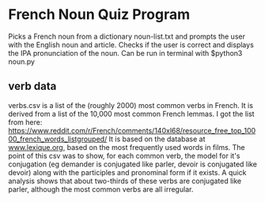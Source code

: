 # French Noun Quiz Program
Picks a French noun from a dictionary noun-list.txt and prompts the user with the English noun and article.
Checks if the user is correct and displays the IPA pronunciation of the noun.
Can be run in terminal with $python3 noun.py

## verb data
verbs.csv is a list of the (roughly 2000) most common verbs in French. It is derived from a list of the 10,000 most common French lemmas. I got the list from here: https://www.reddit.com/r/French/comments/140xl68/resource_free_top_10000_french_words_listgrouped/
It is based on the database at www.lexique.org, based on the most frequently used words in films. 
The point of this csv was to show, for each common verb, the model for it's conjugation (eg demander is conjugated like parler, devoir is conjugated like devoir) along with the participles and pronominal form if it exists. A quick analysis shows that about two-thirds of these verbs are conjugated like parler, although the most common verbs are all irregular.